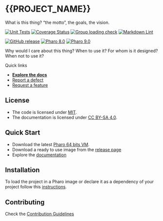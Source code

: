 # {{PROJECT_NAME}}

What is this thing? “the motto”, the goals, the vision.

[![Unit Tests](https://github.com/{{OWNER}}/{{REPO_NAME}}/actions/workflows/unit-tests.yml/badge.svg)](https://github.com/{{OWNER}}/{{REPO_NAME}}/actions/workflows/unit-tests.yml/badge.svg)
[![Coverage Status](https://codecov.io/github/{{OWNER}}/{{REPO_NAME}}/coverage.svg?branch={{DEFAULT_BRANCH}})](https://codecov.io/gh/{{OWNER}}/{{REPO_NAME}}/branch/{{DEFAULT_BRANCH}})
[![Group loading check](https://github.com/{{OWNER}}/{{REPO_NAME}}/actions/workflows/loading-groups.yml/badge.svg)](https://github.com/{{OWNER}}/{{REPO_NAME}}/actions/workflows/loading-groups.yml)
[![Markdown Lint](https://github.com/{{OWNER}}/{{REPO_NAME}}/actions/workflows/markdown-lint.yml/badge.svg)](https://github.com/{{OWNER}}/{{REPO_NAME}}/actions/workflows/markdown-lint.yml)

[![GitHub release](https://img.shields.io/github/release/{{OWNER}}/{{REPO_NAME}}.svg)](https://github.com/{{OWNER}}/{{REPO_NAME}}/releases/latest)
[![Pharo 8.0](https://img.shields.io/badge/Pharo-8.0-informational)](https://pharo.org)
[![Pharo 9.0](https://img.shields.io/badge/Pharo-9.0-informational)](https://pharo.org)

Why would I care about this thing? When to use it? For whom is it designed?
When not to use it?

Quick links

- [**Explore the docs**](docs/)
- [Report a defect](https://github.com/{{OWNER}}/{{REPO_NAME}}/issues/new?labels=Type%3A+Defect)
- [Request a feature](https://github.com/{{OWNER}}/{{REPO_NAME}}/issues/new?labels=Type%3A+Feature)

## License

- The code is licensed under [MIT](LICENSE).
- The documentation is licensed under [CC BY-SA 4.0](http://creativecommons.org/licenses/by-sa/4.0/).

## Quick Start

- Download the latest [Pharo 64 bits VM](https://get.pharo.org/64/).
- Download a ready to use image from the [release page](https://github.com/{{OWNER}}/{{REPO_NAME}}/releases/latest)
- Explore the [documentation](docs/)

## Installation

To load the project in a Pharo image or declare it as a dependency of your
project follow this [instructions](docs/Installation.md).

## Contributing

Check the [Contribution Guidelines](CONTRIBUTING.md)
